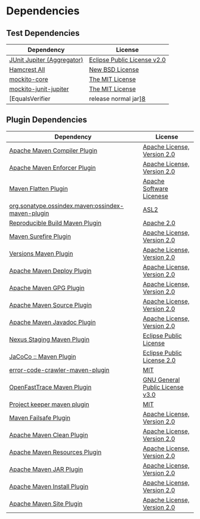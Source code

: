 <!-- @formatter:off -->
# Dependencies

## Test Dependencies

| Dependency                               | License                          |
| ---------------------------------------- | -------------------------------- |
| [JUnit Jupiter (Aggregator)][0]          | [Eclipse Public License v2.0][1] |
| [Hamcrest All][2]                        | [New BSD License][3]             |
| [mockito-core][4]                        | [The MIT License][5]             |
| [mockito-junit-jupiter][4]               | [The MIT License][5]             |
| [EqualsVerifier | release normal jar][8] | [Apache License, Version 2.0][9] |

## Plugin Dependencies

| Dependency                                              | License                               |
| ------------------------------------------------------- | ------------------------------------- |
| [Apache Maven Compiler Plugin][10]                      | [Apache License, Version 2.0][9]      |
| [Apache Maven Enforcer Plugin][12]                      | [Apache License, Version 2.0][9]      |
| [Maven Flatten Plugin][14]                              | [Apache Software Licenese][15]        |
| [org.sonatype.ossindex.maven:ossindex-maven-plugin][16] | [ASL2][15]                            |
| [Reproducible Build Maven Plugin][18]                   | [Apache 2.0][15]                      |
| [Maven Surefire Plugin][20]                             | [Apache License, Version 2.0][9]      |
| [Versions Maven Plugin][22]                             | [Apache License, Version 2.0][9]      |
| [Apache Maven Deploy Plugin][24]                        | [Apache License, Version 2.0][9]      |
| [Apache Maven GPG Plugin][26]                           | [Apache License, Version 2.0][9]      |
| [Apache Maven Source Plugin][28]                        | [Apache License, Version 2.0][9]      |
| [Apache Maven Javadoc Plugin][30]                       | [Apache License, Version 2.0][9]      |
| [Nexus Staging Maven Plugin][32]                        | [Eclipse Public License][33]          |
| [JaCoCo :: Maven Plugin][34]                            | [Eclipse Public License 2.0][35]      |
| [error-code-crawler-maven-plugin][36]                   | [MIT][37]                             |
| [OpenFastTrace Maven Plugin][38]                        | [GNU General Public License v3.0][39] |
| [Project keeper maven plugin][40]                       | [MIT][37]                             |
| [Maven Failsafe Plugin][42]                             | [Apache License, Version 2.0][9]      |
| [Apache Maven Clean Plugin][44]                         | [Apache License, Version 2.0][9]      |
| [Apache Maven Resources Plugin][46]                     | [Apache License, Version 2.0][9]      |
| [Apache Maven JAR Plugin][48]                           | [Apache License, Version 2.0][9]      |
| [Apache Maven Install Plugin][50]                       | [Apache License, Version 2.0][15]     |
| [Apache Maven Site Plugin][52]                          | [Apache License, Version 2.0][9]      |

[40]: https://github.com/exasol/project-keeper

[2]: https://github.com/hamcrest/JavaHamcrest

[15]: http://www.apache.org/licenses/LICENSE-2.0.txt

[20]: https://maven.apache.org/surefire/maven-surefire-plugin/

[32]: http://www.sonatype.com/public-parent/nexus-maven-plugins/nexus-staging/nexus-staging-maven-plugin/

[4]: https://github.com/mockito/mockito

[37]: https://opensource.org/licenses/MIT

[42]: https://maven.apache.org/surefire/maven-failsafe-plugin/

[22]: http://www.mojohaus.org/versions-maven-plugin/

[10]: https://maven.apache.org/plugins/maven-compiler-plugin/

[46]: https://maven.apache.org/plugins/maven-resources-plugin/

[38]: https://github.com/itsallcode/openfasttrace-maven-plugin

[44]: https://maven.apache.org/plugins/maven-clean-plugin/

[35]: https://www.eclipse.org/legal/epl-2.0/

[24]: https://maven.apache.org/plugins/maven-deploy-plugin/

[33]: http://www.eclipse.org/legal/epl-v10.html

[34]: https://www.jacoco.org/jacoco/trunk/doc/maven.html

[5]: https://github.com/mockito/mockito/blob/main/LICENSE

[18]: http://zlika.github.io/reproducible-build-maven-plugin

[52]: https://maven.apache.org/plugins/maven-site-plugin/

[39]: https://www.gnu.org/licenses/gpl-3.0.html

[9]: https://www.apache.org/licenses/LICENSE-2.0.txt

[8]: https://www.jqno.nl/equalsverifier

[12]: https://maven.apache.org/enforcer/maven-enforcer-plugin/

[1]: https://www.eclipse.org/legal/epl-v20.html

[3]: http://www.opensource.org/licenses/bsd-license.php

[50]: http://maven.apache.org/plugins/maven-install-plugin/

[0]: https://junit.org/junit5/

[16]: https://sonatype.github.io/ossindex-maven/maven-plugin/

[26]: https://maven.apache.org/plugins/maven-gpg-plugin/

[14]: https://www.mojohaus.org/flatten-maven-plugin/flatten-maven-plugin

[28]: https://maven.apache.org/plugins/maven-source-plugin/

[30]: https://maven.apache.org/plugins/maven-javadoc-plugin/

[36]: https://github.com/exasol/error-code-crawler-maven-plugin

[48]: https://maven.apache.org/plugins/maven-jar-plugin/